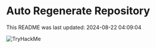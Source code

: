 # Auto Regenerate Repository

This README was last updated: 2024-08-22 04:09:04

 ![TryHackMe](https://tryhackme.com/badge/533634)